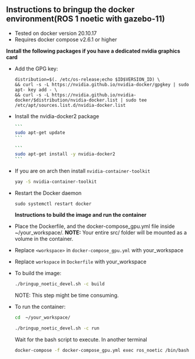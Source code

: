 ## Instructions to bringup the docker environment(ROS 1 noetic with gazebo-11)

- Tested on docker version 20.10.17
- Requires docker compose v2.6.1 or higher

**Install the following packages if you have a dedicated nvidia graphics card**

-  Add the GPG key:
	
	```
	distribution=$(. /etc/os-release;echo $ID$VERSION_ID) \
   	&& curl -s -L https://nvidia.github.io/nvidia-docker/gpgkey | sudo apt-	key add - \
   	&& curl -s -L https://nvidia.github.io/nvidia-docker/$distribution/nvidia-docker.list | sudo tee /etc/apt/sources.list.d/nvidia-docker.list
   ```
  
- Install the nvidia-docker2 package 
  
  ~~~bash
  ```
  sudo apt-get update
  ```
  
  ```
  sudo apt-get install -y nvidia-docker2
  ```
  ~~~
  
- If you are on arch then install `nvidia-container-toolkit`
  
  ```bash
  yay -S nvidia-container-toolkit
  ```
  
- Restart the Docker daemon
  
   	```
   	sudo systemctl restart docker
   	``` 
  **Instructions to build the image and run the container**

- Place the Dockerfile, and the docker-compose_gpu.yml file inside ~/your_workspace/. **NOTE:** Your entire src/ folder will be mounted as a volume in the container.
- Replace `<workspace>` in `docker-compose_gpu.yml` with your_workspace
- Replace `workspace` in `Dockerfile` with your_workspace

- To build the image:

	```bash
	./bringup_noetic_devel.sh -c build
	```
	
	NOTE:  This step might be time consuming.

- To run the container:
	```bash
	cd  ~/your_workspace/
	
	./bringup_noetic_devel.sh -c run
	```
	
	 Wait for the bash script to execute. In another terminal 
	
	 ```bash
	 docker-compose -f docker-compose_gpu.yml exec ros_noetic /bin/bash
	 ```
